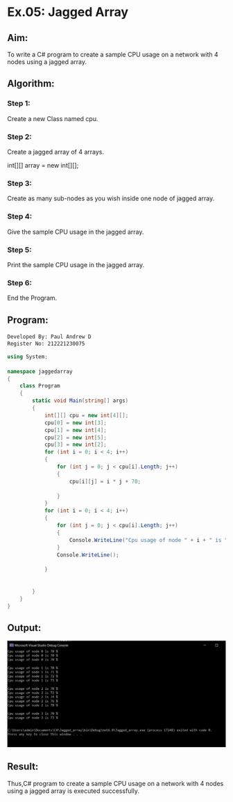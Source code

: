 # Ex.05: Jagged Array
## Aim:
To write a C# program to create a sample CPU usage on a network with 4 nodes using a jagged array.
## Algorithm:
 ### Step 1: 
Create a new Class named cpu.
### Step 2:
Create a jagged array of 4 arrays.

int[][] array = new int[][];

### Step 3:
Create as many sub-nodes as you wish inside one node of jagged array.
### Step 4:
Give the sample CPU usage in the jagged array.  
### Step 5:
Print the sample CPU usage in the jagged array.
### Step 6:
End the Program.


## Program:
```
Developed By: Paul Andrew D
Register No: 212221230075
```
```C#
using System;

namespace jaggedarray
{
    class Program
    {
        static void Main(string[] args)
        {
            int[][] cpu = new int[4][];
            cpu[0] = new int[3];
            cpu[1] = new int[4];
            cpu[2] = new int[5];
            cpu[3] = new int[2];
            for (int i = 0; i < 4; i++)
            {
                for (int j = 0; j < cpu[i].Length; j++)
                {
                    cpu[i][j] = i * j + 70;

                }
            }
            for (int i = 0; i < 4; i++)
            {
                for (int j = 0; j < cpu[i].Length; j++)
                {
                    Console.WriteLine("Cpu usage of node " + i + " is " + cpu[i][j] + " %");
                }
                Console.WriteLine();

            }


        }
    }
}
```


## Output:
![](./ot1.PNG)


## Result:
Thus,C# program to create a sample CPU usage on a network with 4 nodes using a jagged array is executed successfully.
